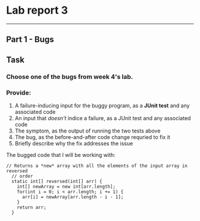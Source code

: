 # Lab report 3
---

## Part 1 - Bugs
## Task

### Choose one of the bugs from week 4's lab.
### Provide:
  1. A failure-inducing input for the buggy program, as a **JUnit test** and any associated code 
  2. An input that *doesn't* indice a failure, as a JUnit test and any associated code
  3. The symptom, as the output of running the two tests above
  4. The bug, as the before-and-after code change requried to fix it
  5. Briefly describe why the fix addresses the issue

The bugged code that I will be working with:

```
// Returns a *new* array with all the elements of the input array in reversed
  // order
  static int[] reversed(int[] arr) {
    int[] newArray = new int[arr.length];
    for(int i = 0; i < arr.length; i += 1) {
      arr[i] = newArray[arr.length - i - 1];
    }
    return arr;
  }
```
